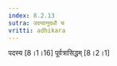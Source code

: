 ```yaml
---
index: 8.2.13
sutra: उदन्वानुदधौ च
vritti: adhikara
---
```


 पदस्य [8।1।16]  पूर्वत्रासिद्धम् [8।2।1] 